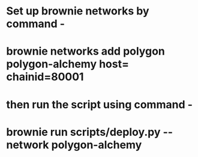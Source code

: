 # Set up brownie networks by command -
# brownie networks add polygon polygon-alchemy host=<Alchemy APP HTTP Address> chainid=80001
# then run the script using command -
# brownie run scripts/deploy.py --network polygon-alchemy